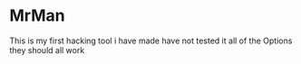 # MrMan
This is my first hacking tool i  have made have not tested it all of the Options they should all work 
